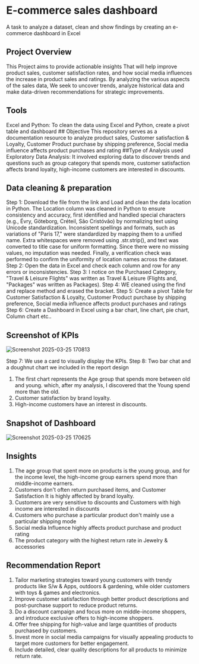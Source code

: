 # E-commerce sales dashboard
A task to analyze a dataset, clean and show findings by creating an e-commerce dashboard in Excel
## Project Overview
This Project aims to provide actionable insights 
That will help improve product sales, customer satisfaction rates,
and how social media influences the  increase in product sales and ratings.
By analyzing the various aspects of the sales data,
We seek to uncover trends, analyze historical data and 
make data-driven recommendations for strategic improvements.
## Tools 
Excel and Python: To clean the data using Excel and Python, create a pivot table and dashboard
## Objective
This repository serves as a documentation resource to analyze product sales,
Customer satisfaction & Loyalty, Customer Product purchase by shipping preference,
Social media influence affects product purchases and rating
##Type of Analysis used
Exploratory Data Analysis: It involved exploring data to discover trends and questions
such as group category that spends more, customer satisfaction affects brand loyalty,
high-income customers are interested in discounts.
## Data cleaning & preparation
Step 1: Download the file from the link and Load and clean the data location in Python.
The Location column was cleaned in Python to ensure consistency and accuracy,
first identified and handled special characters (e.g., Évry, Göteborg, Créteil, São Cristóvão)
by normalizing text using Unicode standardization. Inconsistent spellings and formats, 
such as variations of "Paris 17," were standardized by mapping them to a unified name.
Extra whitespaces were removed using .str.strip(), and text was converted to title case for uniform formatting.
Since there were no missing values, no imputation was needed.
Finally, a verification check was performed to confirm the uniformity of location names across the dataset.
Step 2: Open the data in Excel and check each column and row for any errors or inconsistencies. 
Step 3: I notice on the Purchased Category,
"Travel & Leisure Flights" was written as Travel & Leisure (Flights and, "Packages" was written as Packages).
Step 4: WE cleaned using the find and replace method and erased the bracket.
Step 5: Create a pivot Table for Customer Satisfaction & Loyalty, Customer Product purchase by shipping preference,
Social media influence affects product purchases and ratings
Step 6: Create a Dashboard in Excel using a bar chart, line chart, pie chart, Column chart etc..
## Screenshot of KPIs
![Screenshot 2025-03-25 170813](https://github.com/user-attachments/assets/34048c81-6c02-4e5b-acb5-f08ebc7e6578)


Step 7: We use a card to visually display the KPIs.
Step 8: Two bar chat and a doughnut chart we included in the report design
1. The first chart represents the Age group that spends more between old and young.
   which, after my analysis, I discovered that the Young spend more than the old.
2. Customer satisfaction by brand loyalty. 
3. High-income customers have an interest in discounts.
 ## Snapshot of Dashboard
![Screenshot 2025-03-25 170625](https://github.com/user-attachments/assets/9059de69-9cf1-4d52-91fe-f0e0bebb0f3a)

## Insights
1. The age group that spent more on products is the young group, and for the income level, the high-income group
   earners spend more than middle-income earners.
2. Customers don't often return purchased items, and Customer Satisfaction
   It is highly affected by brand loyalty.
3. Customers are very sensitive to discounts and Customers  with high income are interested in discounts
4. Customers who purchase a particular product don't mainly use a particular shipping mode
5. Social media Influence highly affects product purchase and product rating
6. The product category with the highest return rate in Jewelry & accessories
## Recommendation Report
1. Tailor marketing  strategies toward young customers with trendy products like S/w & Apps, outdoors & gardening,
while older customers with toys & games and electronics.
2. Improve customer satisfaction through better product descriptions and post-purchase support to reduce product returns.
3. Do a discount campaign and focus more on middle-income shoppers, and introduce exclusive offers to high-income shoppers.
4. Offer free shipping for high-value and large quantities of products purchased by customers.
5. Invest more in social media campaigns for visually appealing products to target more customers for better engagement.
6. Include detailed, clear quality descriptions for all products to minimize return rate.

